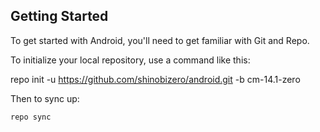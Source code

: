 Getting Started
---------------

To get started with Android, you'll need to get familiar with Git and Repo.

To initialize your local repository, use a command like this:

repo init -u https://github.com/shinobizero/android.git -b cm-14.1-zero

Then to sync up:

    repo sync

